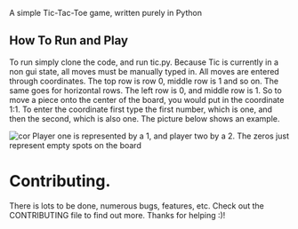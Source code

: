 A simple Tic-Tac-Toe game, written purely in Python

## How To Run and Play
To run simply clone the code, and run tic.py. 
Because Tic is currently in a non gui state, all moves must be manually typed in.
All moves are entered through coordinates. The top row is row 0, middle row is 1 and so on. The same goes for horizontal rows.
The left row is 0, and middle row is 1. So to move a piece onto the center of the board, you would put in the coordinate 1:1.
To enter the coordinate first type the first number, which is one, and then the second, which is also one. 
The picture below shows an example.

![cor](https://cloud.githubusercontent.com/assets/23563605/20644071/c5eafd3a-b3ee-11e6-943f-33820392e778.png)
Player one is represented by a 1, and player two by a 2. The zeros just represent empty spots on the board

# Contributing.
There is lots to be done, numerous bugs, features, etc. Check out the CONTRIBUTING file to find out more.
Thanks for helping :)!
